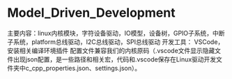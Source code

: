 # Model_Driven_Development
主要内容：linux内核模块，字符设备驱动，IO模型，设备树，GPIO子系统，中断子系统，platform总线驱动，I2C总线驱动，SPI总线驱动
开发工具： VSCode，安装相关编译环境插件 
配置文件兼容我们的内核原码（.vscode文件显示隐藏文件出现json配置，是一些路径和相关宏，代码和.vscode保存在Linux驱动开发文件夹中c_cpp_properties.json、settings.json）。
